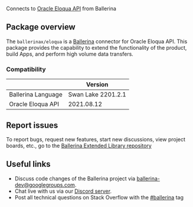 Connects to [Oracle Eloqua API](https://docs.oracle.com/en/cloud/saas/marketing/eloqua-develop/Developers/GettingStarted/Tutorials/tutorials.htm) from Ballerina

## Package overview
The `ballerinax/eloqua` is a [Ballerina](https://ballerina.io/) connector for Oracle Eloqua API. This package provides the capability to extend the functionality of the product, build Apps, and perform high volume data transfers.

### Compatibility
|                    | Version          |
|--------------------|------------------|
| Ballerina Language | Swan Lake 2201.2.1 |
| Oracle Eloqua API  | 2021.08.12       |

## Report issues
To report bugs, request new features, start new discussions, view project boards, etc., go to the [Ballerina Extended Library repository](https://github.com/ballerina-platform/ballerina-extended-library)

## Useful links
- Discuss code changes of the Ballerina project via [ballerina-dev@googlegroups.com](mailto:ballerina-dev@googlegroups.com).
- Chat live with us via our [Discord server](https://discord.gg/ballerinalang).
- Post all technical questions on Stack Overflow with the [#ballerina](https://stackoverflow.com/questions/tagged/ballerina) tag
